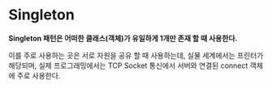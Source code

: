 # Singleton

**Singleton 패턴은 어떠한 클래스(객체)가 유일하게 1개만 존재 할 때 사용한다.**

이를 주로 사용하는 곳은 서로 자원을 공유 할 때 사용하는데, 실물 세계에서는 프린터가 해당되며, 실제 프로그래밍에서는 TCP Socket 통신에서 서버와 연결된 connect 객체에 주로 사용한다.


